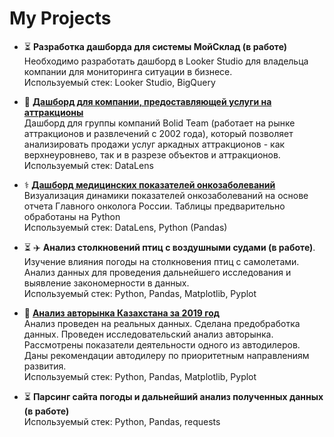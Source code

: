 # My Projects

- ⏳️ **Разработка дашборда для системы МойСклад (в работе)**   
Необходимо разработать дашборд в Looker Studio для владельца компании для мониторинга ситуации в бизнесе.  
  Используемый стек: Looker Studio, BigQuery

- 🎯 **[Дашборд для компании, предоставляющей услуги на аттракционы](https://datalens.yandex.ru/twkmkautffa8i-dashbord-bolid)**  
Дашборд для группы компаний Bolid Team (работает на рынке аттракционов и развлечений с 2002 года), который позволяет анализировать продажи услуг аркадных аттракционов - как верхнеуровнево, так и в разрезе объектов и аттракционов.  
  Используемый стек: DataLens
  
- ⚕️ **[Дашборд медицинских показателей онкозаболеваний](https://github.com/EvgeniyaRozh/My-Projects/tree/main/medicine)**   
Визуализация динамики показателей онкозаболеваний на основе отчета Главного онколога России. Таблицы предварительно обработаны на Python  
  Используемый стек: DataLens, Python (Pandas)

- ⏳️ ✈️ **Анализ столкновений птиц с воздушными судами (в работе)**.   
Изучение влияния погоды на столкновения птиц с самолетами. Анализ данных для проведения дальнейшего исследования и выявление закономерности в данных.  
Используемый стек:  Python, Pandas, Matplotlib, Pyplot 
 
 - 🚗 **[Анализ авторынка Казахстана за 2019 год](https://github.com/EvgeniyaRozh/My-Projects/tree/main/Auto_kz)**   
Анализ проведен на реальных данных. Сделана предобработка данных. Проведен исследовательский анализ авторынка. Рассмотрены показатели деятельности одного из автодилеров. Даны рекомендации автодилеру по приоритетным направлениям развития.  
Используемый стек: Python, Pandas, Matplotlib, Pyplot 

- ⏳️ **Парсинг сайта погоды и дальнейший анализ полученных данных (в работе)**     
 Используемый стек: Python, Pandas, requests
